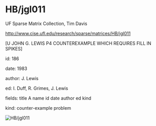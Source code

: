# HB/jgl011

 UF Sparse Matrix Collection, Tim Davis

 http://www.cise.ufl.edu/research/sparse/matrices/HB/jgl011

 [U JOHN G. LEWIS P4 COUNTEREXAMPLE WHICH REQUIRES FILL IN SPIKES]

 id: 186

 date: 1983

 author: J. Lewis

 ed: I. Duff, R. Grimes, J. Lewis

 fields: title A name id date author ed kind

 kind: counter-example problem

![HB/jgl011](http://www2.research.att.com/~yifanhu/GALLERY/GRAPHS/GIF_SMALL/HB@jgl011.gif)